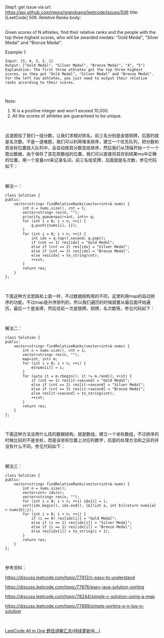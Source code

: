 Step1: get issue via url: https://api.github.com/repos/grandyang/leetcode/issues/506 
 title:[LeetCode] 506. Relative Ranks 
 body:  
  

Given scores of N athletes, find their relative ranks and the people with the top three highest scores, who will be awarded medals: "Gold Medal", "Silver Medal" and "Bronze Medal".

Example 1:
    
    
    Input: [5, 4, 3, 2, 1]
    Output: ["Gold Medal", "Silver Medal", "Bronze Medal", "4", "5"]
    Explanation: The first three athletes got the top three highest scores, so they got "Gold Medal", "Silver Medal" and "Bronze Medal".   
    For the left two athletes, you just need to output their relative ranks according to their scores.
    

 

Note:

  1. N is a positive integer and won't exceed 10,000.
  2. All the scores of athletes are guaranteed to be unique.



 

这道题给了我们一组分数，让我们求相对排名，前三名分别是金银铜牌，后面的就是名次数，不是一道难题，我们可以利用堆来排序，建立一个优先队列，把分数和其坐标位置放入队列中，会自动按其分数高低排序，然后我们从顶端开始一个一个取出数据，由于保存了其在原数组的位置，我们可以直接将其存到结果res中正确的位置，用一个变量cnt来记录名词，前三名给奖牌，后面就是名次数，参见代码如下：

 

解法一：
    
    
    class Solution {
    public:
        vector<string> findRelativeRanks(vector<int>& nums) {
            int n = nums.size(), cnt = 1;
            vector<string> res(n, "");
            priority_queue<pair<int, int>> q;
            for (int i = 0; i < n; ++i) {
                q.push({nums[i], i});
            }
            for (int i = 0; i < n; ++i) {
                int idx = q.top().second; q.pop();
                if (cnt == 1) res[idx] = "Gold Medal";
                else if (cnt == 2) res[idx] = "Silver Medal";
                else if (cnt == 3) res[idx] = "Bronze Medal";
                else res[idx] = to_string(cnt);
                ++cnt; 
            }
            return res;
        }
    };

 

下面这种方法思路和上面一样，不过数据结构用的不同，这里利用map的自动排序的功能，不过map是升序排列的，所以我们遍历的时候就要从最后面开始遍历，最后一个是金牌，然后往前一次是银牌，铜牌，名次数等，参见代码如下：

 

解法二：
    
    
    class Solution {
    public:
        vector<string> findRelativeRanks(vector<int>& nums) {
            int n = nums.size(), cnt = 1;
            vector<string> res(n, "");
            map<int, int> m;
            for (int i = 0; i < n; ++i) {
                m[nums[i]] = i;
            }
            for (auto it = m.rbegin(); it != m.rend(); ++it) {
                if (cnt == 1) res[it->second] = "Gold Medal";
                else if (cnt == 2) res[it->second] = "Silver Medal";
                else if (cnt == 3) res[it->second] = "Bronze Medal";
                else res[it->second] = to_string(cnt);
                ++cnt;
            }
            return res;
        }
    };

 

下面这种方法没用什么炫的数据结构，就是数组，建立一个坐标数组，不过排序的时候比较的不是坐标，而是该坐标位置上对应的数字，后面的处理方法和之前的并没有什么不同，参见代码如下：

 

解法三：
    
    
    class Solution {
    public:
        vector<string> findRelativeRanks(vector<int>& nums) {
            int n = nums.size();
            vector<int> idx(n);
            vector<string> res(n, "");
            for (int i = 0; i < n; ++i) idx[i] = i;
            sort(idx.begin(), idx.end(), [&](int a, int b){return nums[a] > nums[b];});
            for (int i = 0; i < n; ++i) {
                if (i == 0) res[idx[i]] = "Gold Medal";
                else if (i == 1) res[idx[i]] = "Silver Medal";
                else if (i == 2) res[idx[i]] = "Bronze Medal";
                else res[idx[i]] = to_string(i + 1);
            }
            return res;
        }
    };

 

参考资料：

<https://discuss.leetcode.com/topic/77912/c-easy-to-understand>

<https://discuss.leetcode.com/topic/77876/easy-java-solution-sorting>

<https://discuss.leetcode.com/topic/78244/simple-c-solution-using-a-map>

<https://discuss.leetcode.com/topic/77869/simple-sorting-o-n-log-n-solution>

 

[LeetCode All in One 题目讲解汇总(持续更新中...)](http://www.cnblogs.com/grandyang/p/4606334.html)

